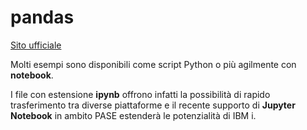 # pandas

[Sito ufficiale](https://pandas.pydata.org/)

Molti esempi sono disponibili come script Python o più agilmente con **notebook**.

I file con estensione **ipynb** offrono infatti la possibilità di rapido trasferimento tra diverse piattaforme 
e il recente supporto di **Jupyter Notebook** in ambito PASE estenderà le potenzialità di IBM i.
